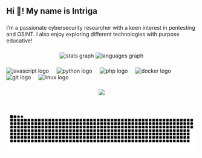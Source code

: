 <h2 align="left">Hi 👋! My name is Intriga</h2>

###

<p align="left">I’m a passionate cybersecurity researcher with a keen interest in pentesting and OSINT. I also enjoy exploring different technologies with purpose educative!</p>

###

<div align="center">
  <img src="https://github-readme-stats.vercel.app/api?username=intriga&hide_title=false&hide_rank=false&show_icons=true&include_all_commits=true&count_private=true&disable_animations=false&theme=dracula&locale=en&hide_border=false" height="150" alt="stats graph"  />
  <img src="https://github-readme-stats.vercel.app/api/top-langs?username=intriga&locale=en&hide_title=false&layout=compact&card_width=320&langs_count=5&theme=dracula&hide_border=false" height="150" alt="languages graph"  />
</div>

###

<div align="left">
  <img src="https://cdn.jsdelivr.net/gh/devicons/devicon/icons/javascript/javascript-original.svg" height="30" alt="javascript logo"  />
  <img width="12" />
  <img src="https://cdn.jsdelivr.net/gh/devicons/devicon/icons/python/python-original.svg" height="30" alt="python logo"  />
  <img width="12" />
  <img src="https://cdn.jsdelivr.net/gh/devicons/devicon/icons/php/php-original.svg" height="30" alt="php logo"  />
  <img width="12" />
  <img src="https://cdn.jsdelivr.net/gh/devicons/devicon/icons/docker/docker-original.svg" height="30" alt="docker logo"  />
  <img width="12" />
  <img src="https://cdn.jsdelivr.net/gh/devicons/devicon/icons/git/git-original.svg" height="30" alt="git logo"  />
  <img width="12" />
  <img src="https://cdn.jsdelivr.net/gh/devicons/devicon/icons/linux/linux-original.svg" height="30" alt="linux logo"  />
</div>

###

<div align="center">
  <img height="172" src="https://media1.tenor.com/m/rD0hG1nAfm8AAAAC/typing-code.gif"  />
</div>

###

<br clear="both">

<img src="https://raw.githubusercontent.com/maxamin/maxamin/f7b8bec50ab8189ca6aaedf74e5c1e634baea6d4/assets/github-snake.svg" alt="Snake animation" />

###
